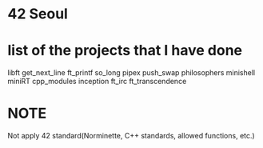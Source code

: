 # 42 Seoul

# list of the projects that I have done
libft
get_next_line
ft_printf
so_long
pipex
push_swap
philosophers
minishell
miniRT
cpp_modules
inception
ft_irc
ft_transcendence

# NOTE
Not apply 42 standard(Norminette, C++ standards, allowed functions, etc.)
